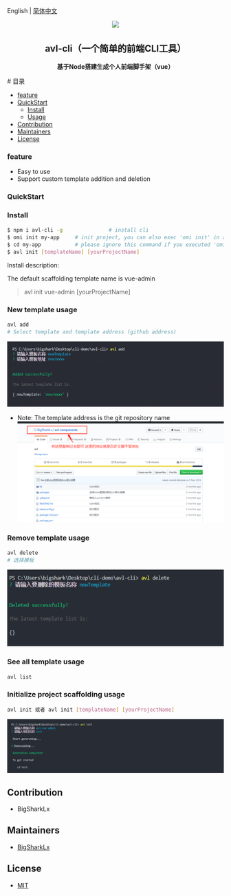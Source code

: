 English | [简体中文](./README.md)

<p align="center"><img width="100" src="https://vuejs.org/images/logo.png"></p>

<h2 align="center">avl-cli（一个简单的前端CLI工具）</h2>
<p align="center"><b>基于Node搭建生成个人前端脚手架（vue）</b></p>
# 目录

- [feature](#feature )
- [QuickStart](#QuickStart)
  - [Install](#Install)
  - [Usage](#Usage)
- [Contribution](#Contribution)
- [Maintainers](#Maintainers)
- [License](#license)

### feature

- Easy to use
- Support custom template addition and deletion

### QuickStart

### Install

```bash
$ npm i avl-cli -g               # install cli
$ omi init my-app     # init project, you can also exec 'omi init' in an empty folder
$ cd my-app           # please ignore this command if you executed 'omi init' in an empty folder
$ avl init [templateName] [yourProjectName]
```

Install description:

The default scaffolding template name is vue-admin
> avl init vue-admin [yourProjectName]

### New template usage

```bash
avl add
# Select template and template address (github address)
```

![avl-add](./img/readme_add.png)

- Note: The template address is the git repository name
![avl-add](./img/readme_gitAddress.png)

### Remove template usage

```bash
avl delete
# 选择模板
```

![avl-add](./img/readme_delete.png)


### See all template usage

```bash
avl list
```

### Initialize project scaffolding usage

```bash
avl init 或者 avl init [templateName] [yourProjectName]
```

![avl-add](./img/readme_init.png)


## Contribution
- BigSharkLx

## Maintainers

- [BigSharkLx](https://github.com/BigSharkLx)

## License

- [MIT](https://opensource.org/licenses/MIT)
